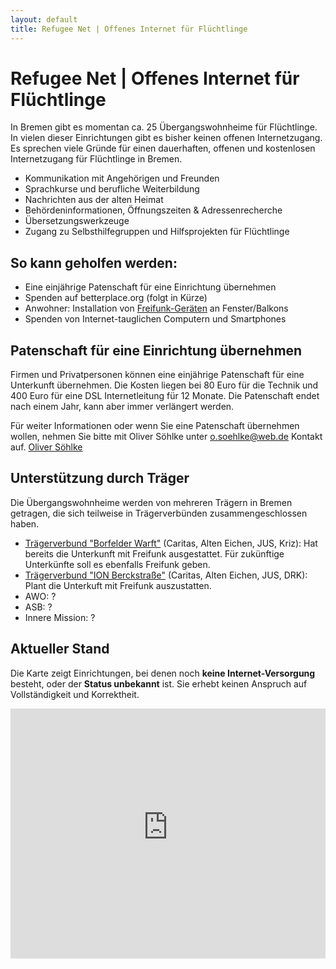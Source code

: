 ```yaml
---
layout: default
title: Refugee Net | Offenes Internet für Flüchtlinge
---
```

# Refugee Net | Offenes Internet für Flüchtlinge

In Bremen gibt es momentan ca. 25 Übergangswohnheime für Flüchtlinge. In vielen dieser Einrichtungen gibt es bisher keinen offenen Internetzugang. Es sprechen viele Gründe für einen dauerhaften, offenen und kostenlosen Internetzugang für Flüchtlinge in Bremen.

* Kommunikation mit Angehörigen und Freunden
* Sprachkurse und berufliche Weiterbildung
* Nachrichten aus der alten Heimat
* Behördeninformationen, Öffnungszeiten & Adressenrecherche
* Übersetzungswerkzeuge
* Zugang zu Selbsthilfegruppen und Hilfsprojekten für Flüchtlinge

## So kann geholfen werden:

* Eine einjährige Patenschaft für eine Einrichtung übernehmen
* Spenden auf betterplace.org (folgt in Kürze)
* Anwohner: Installation von [Freifunk-Geräten](http://wiki.bremen.freifunk.net/Anleitungen/Firmware/Flashen#auswahl-der-hardware) an Fenster/Balkons
* Spenden von Internet-tauglichen Computern und Smartphones

## Patenschaft für eine Einrichtung übernehmen

Firmen und Privatpersonen können eine einjährige Patenschaft für eine Unterkunft übernehmen. Die Kosten liegen bei 80 Euro für die Technik und 400 Euro für eine DSL Internetleitung für 12 Monate. Die Patenschaft endet nach einem Jahr, kann aber immer verlängert werden. 

Für weiter Informationen oder wenn Sie eine Patenschaft übernehmen wollen, nehmen Sie bitte mit Oliver Söhlke unter o.soehlke@web.de Kontakt auf. [Oliver Söhlke](mailto:o.soehlke@web.de)

## Unterstützung durch Träger

Die Übergangswohnheime werden von mehreren Trägern in Bremen getragen, die sich teilweise in Trägerverbünden zusammengeschlossen haben.

* [Trägerverbund "Borfelder Warft"](http://www.borgfeld-warft.de) (Caritas, Alten Eichen, JUS, Kriz): Hat bereits die Unterkunft mit Freifunk ausgestattet. Für zukünftige Unterkünfte soll es ebenfalls Freifunk geben.
* [Trägerverbund "ION Berckstraße"](http://www.caritas-bremen.de/beratung-hilfe/fuer-fluechtlinge/fluechtlingshilfe-ion-berckstrasse/) (Caritas, Alten Eichen, JUS, DRK): Plant die Unterkuft mit Freifunk auszustatten.
* AWO: ?
* ASB: ?
* Innere Mission: ?

## Aktueller Stand

<div class="progress">
  <div class="progress-bar progress-bar-success" id="wifi-finished" role="progressbar"></div>
	<div class="progress-bar progress-bar-danger" id="wifi-remaining" role="progressbar"></div>
</div>

Die Karte zeigt Einrichtungen, bei denen noch **keine Internet-Versorgung** besteht, oder der **Status unbekannt** ist.
Sie erhebt keinen Anspruch auf Vollständigkeit und Korrektheit.

<iframe height="640" width="420" frameborder="0" src="https://render.githubusercontent.com/view/geojson?url=https://raw.githubusercontent.com/FreifunkBremen/FreifunkBremen.github.io/master/refugees.geojson" style="width: 100%; height:400px; max-height: 100%;">
</iframe>
